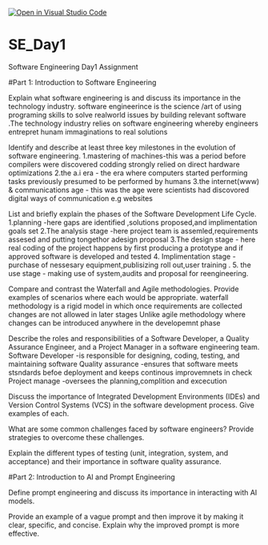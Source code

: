 [![Open in Visual Studio Code](https://classroom.github.com/assets/open-in-vscode-2e0aaae1b6195c2367325f4f02e2d04e9abb55f0b24a779b69b11b9e10269abc.svg)](https://classroom.github.com/online_ide?assignment_repo_id=18518828&assignment_repo_type=AssignmentRepo)
# SE_Day1
Software Engineering Day1 Assignment

#Part 1: Introduction to Software Engineering

Explain what software engineering is and discuss its importance in the technology industry.
software engineerince is the science /art of using programing skills to solve realworld issues by building relevant software .The technology industry relies on software engineering whereby engineers entrepret hunam immaginations to real solutions

Identify and describe at least three key milestones in the evolution of software engineering.
1.mastering of machines-this was a period before compilers were discovered codding strongly relied on direct hardware optimizations
2.the a.i era - the era where computers started performing tasks previously presumed to be performed by humans
3.the internet(www) & communications age - this was the age were scientists had discovored digital ways of communication e.g websites

List and briefly explain the phases of the Software Development Life Cycle.
1.planning -here gaps are identified ,solutions proposed,and implimentation goals set
2.The analysis stage -here project team is assemled,requirements assesed and putting tongethor adesign proposal
3.The design stage - here real coding of the project happens by first producing a prototype and if approved software is developed and tested
4. Implimentation stage - purchase of nessesary equipment,publisizing  roll out,user training .
5. the use stage - making use of system,audits and proposal for reengineering.

Compare and contrast the Waterfall and Agile methodologies. Provide examples of scenarios where each would be appropriate.
waterfall methodology is a rigid model in which once requirements are collected changes are not allowed in later stages Unlike agile methodology where changes can be introduced anywhere in the developemnt phase

Describe the roles and responsibilities of a Software Developer, a Quality Assurance Engineer, and a Project Manager in a software engineering team.
Software Developer -is responsible for designing, coding, testing, and maintaining software
Quality assurance -ensures that software meets stsndards befoe deployment and keeps continous improvemnets in check
Project manage -oversees the planning,complition and excecution

Discuss the importance of Integrated Development Environments (IDEs) and Version Control Systems (VCS) in the software development process. Give examples of each.


What are some common challenges faced by software engineers? Provide strategies to overcome these challenges.


Explain the different types of testing (unit, integration, system, and acceptance) and their importance in software quality assurance.


#Part 2: Introduction to AI and Prompt Engineering


Define prompt engineering and discuss its importance in interacting with AI models.


Provide an example of a vague prompt and then improve it by making it clear, specific, and concise. Explain why the improved prompt is more effective.
